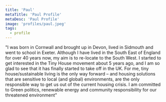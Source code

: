 ```yaml
---
title: 'Paul'
metaTitle: 'Paul Profile'
metaDesc: 'Paul Profile'
image: 'profiles/paul.jpeg' 
tags:
  - profile 
---
```


"I was born in Cornwall and brought up in Devon, lived in Sidmouth and went to school in Exeter. Although I have lived in the South East of England for over 40 years now, my aim is to re-locate to the South West. I started to get interested in the Tiny House movement about 5 years ago, and I am so glad to see that it has finally started to take off in the UK. For me, tiny house/sustainable living is the only way forward – and housing solutions that are sensitive to local (and global) environments, are the only responsible way to get us out of the current housing crisis. I am committed to Green politics, renewable energy and community responsibility for our threatened environment"
